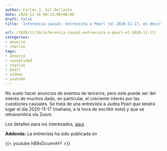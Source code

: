 ```yaml
---
author: Carlos J. Gil Bellosta
date: 2020-11-16 09:13:00+00:00
draft: false
title: 'Inferencia causal: entrevista a Pearl (el 2020-11-17, es decir, mañana)'

url: /2020/11/16/inferencia-causal-entrevista-a-pearl-el-2020-11-17/
categories:
- anuncio
- charlas
tags:
- anuncio
- causalidad
- charlas
- pearl
- vídeos
- youtube
---
```


No suelo hacer anuncios de eventos de terceros, pero este puede ser del interés de muchos dado, en particular, el creciente interés por las cuestiones causales. Se trata de una entrevista a Judea Pearl que tendrá lugar el día 2020-11-17 (mañana, a la hora de escribir esto) y que se retransmitirá vía Zoom.

Los detalles para los interesados, [aquí](https://sites.google.com/view/ocis/).

**Addenda:** La entrevista ha sido publicada en

{{< youtube hB9xDcumnHY >}}


